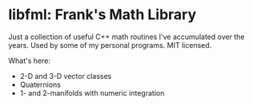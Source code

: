# libfml: Frank's Math Library

Just a collection of useful C++ math routines I've accumulated over
the years. Used by some of my personal programs. MIT licensed.

What's here:

 - 2-D and 3-D vector classes
 - Quaternions
 - 1- and 2-manifolds with numeric integration
